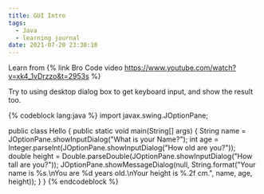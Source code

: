 ```yaml
---
title: GUI Intro
tags:
  - Java
  - learning journal
date: 2021-07-20 23:30:10
---
```

Learn from 
{% link Bro Code video https://www.youtube.com/watch?v=xk4_1vDrzzo&t=2953s %} 

Try to using desktop dialog box to get keyboard input, and show the result too.  

{% codeblock lang:java %}
import javax.swing.JOptionPane;

public class Hello {
	public static void main(String[] args) {
		String name = JOptionPane.showInputDialog("What is your Name?");
		int age = Integer.parseInt(JOptionPane.showInputDialog("How old are you?"));
		double height = Double.parseDouble(JOptionPane.showInputDialog("How tall are you?"));
		JOptionPane.showMessageDialog(null,
				String.format("Your name is %s.\nYou are %d years old.\nYour height is %.2f cm.", name, age, height));
	}
}
{% endcodeblock %}
